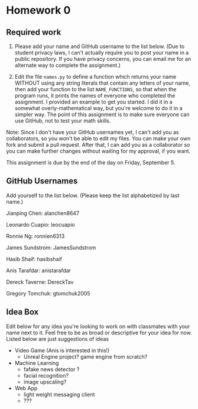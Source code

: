 # Homework 0

## Required work

1. Please add your name and GitHub username to the list below. (Due to student privacy laws, I can't actually require you to post your name in a public repository. If you have privacy concerns, you can email me for an alternate way to complete the assignment.)

2. Edit the file `names.py` to define a function which returns your name WITHOUT using any string literals that contain any letters of your name, then add your function to the list `NAME_FUNCTIONS`, so that when the program runs, it prints the names of everyone who completed the assignment. I provided an example to get you started. I did it in a somewhat overly-mathematical way, but you're welcome to do it in a simpler way. The point of this assignment is to make sure everyone can use GitHub, not to test your math skills.

Note: Since I don't have your GitHub usernames yet, I can't add you as collaborators, so you won't be able to edit my files. You can make your own fork and submit a pull request. After that, I can add you as a collaborator so you can make further changes without waiting for my approval, if you want.

This assignment is due by the end of the day on Friday, September 5.

## GitHub Usernames

Add yourself to the list below. (Please keep the list alphabetized by last name.)

Jianping Chen: alanchen8647

Leonardo Cuapio: leocuapio

Ronnie Ng: ronnien6313

James Sundstrom: JamesSundstrom

Hasib Shaif: hasibshaif

Anis Tarafdar: anistarafdar

Dereck Taverne: DereckTav

Gregory Tomchuk: gtomchuk2005


## Idea Box

Edit below for any idea you're looking to work on with classmates with your name next to it. Feel free to be as broad or descriptive for your idea for now. Listed below are just suggestions of ideas

- Video Game (Anis is interested in this!)
    - Unreal Engine project?
      game engine from scratch?
- Machine Learning
    - fafake news detector ?
    - facial recognition?
    - image upscaling?
- Web App
    - light weight messaging client
    - ???

